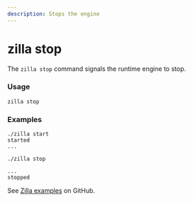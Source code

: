 ```yaml
---
description: Stops the engine
---
```


# zilla stop

The `zilla stop` command signals the runtime engine to stop.

### Usage

```bash:no-line-numbers
zilla stop
```

### Examples

```bash:no-line-numbers
./zilla start
started
...
```

```bash:no-line-numbers
./zilla stop
```

```bash:no-line-numbers
...
stopped
```

See [Zilla examples](https://github.com/aklivity/zilla/tree/develop/examples) on GitHub.
